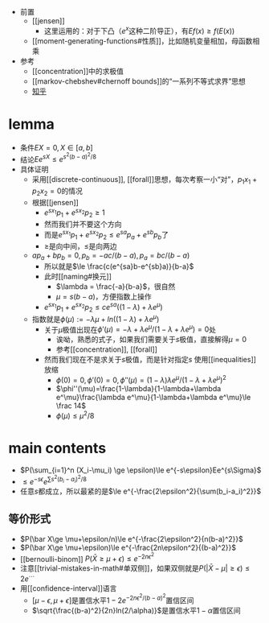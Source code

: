 - 前置
  - [[jensen]]
    - 这里运用的：对于下凸（$e^x$这种二阶导正），有$Ef(x)\ge f(E(x))$
  - [[moment-generating-functions#性质]]，比如随机变量相加，母函数相乘
- 参考
  - [[concentration]]中的求极值
  - [[markov-chebshev#chernoff bounds]]的“一系列不等式求界”思想
  - [知乎](https://zhuanlan.zhihu.com/p/573151917)
# lemma
- 条件$EX=0,X\in [a,b]$
- 结论$Ee^{sX}\le e^{s^2(b-a)^2/8}$
- 具体证明
  - 采用[[discrete-continuous]], [[forall]]思想，每次考察一小“对”，$p_1x_1+p_2x_2=0$的情况
  - 根据[[jensen]]
    - $e^{sx_1}p_1+e^{sx_2}p_2\ge 1$
    - 然而我们并不要这个方向
    - 而是$e^{sx_1}p_1+e^{sx_2}p_2\le e^{sa}p_a+e^{sb}p_b$了
    - $\ge$是向中间，$\le$是向两边
  - $ap_a+bp_b=0,p_b=-ac/(b-a),p_a=bc/(b-a)$
    - 所以就是$\le \frac{c(e^{sa}b-e^{sb}a)}{b-a}$
    - 此时[[naming#换元]]
      - $\lambda = \frac{-a}{b-a}$，很自然
      - $\mu = s(b-a)$，方便指数上操作
    - $e^{sx_1}p_1+e^{sx_2}p_2\le ce^{sa}((1-\lambda)+\lambda e^\mu)$
  - 指数就是$\phi(\mu):=-\lambda\mu+ln((1-\lambda)+\lambda e^\mu)$
    - 关于$\mu$极值出现在$\phi'(\mu)=-\lambda +\lambda e^\mu/(1-\lambda+\lambda e^\mu)=0$处
      - 诶呦，熟悉的式子，如果我们需要关于$s$极值，直接解得$\mu = 0$
      - 参考[[concentration]], [[forall]]
    - 然而我们现在不是求关于$s$极值，而是针对指定$s$ 使用[[inequalities]] 放缩
      - $\phi(0)=0,\phi'(0)=0,\phi''(\mu)=(1-\lambda)\lambda e^\mu/(1-\lambda+\lambda e^\mu)^2$
      - $\phi''(\mu)=\frac{1-\lambda}{1-\lambda+\lambda e^\mu}\frac{\lambda e^\mu}{1-\lambda+\lambda e^\mu}\le \frac 14$
      - $\phi(\mu )\le \mu^2/8$
# main contents
- $P(\sum_{i=1}^n (X_i-\mu_i) \ge \epsilon)\le e^{-s\epsilon}Ee^{s\Sigma}$
- $\le e^{-s\epsilon}e^{\sum s^2(b_i-a_i)^2/8}$
- 任意$s$都成立，所以最紧的是$\le e^{-\frac{2\epsilon^2}{\sum(b_i-a_i)^2}}$
## 等价形式
- $P(\bar X\ge \mu+\epsilon/n)\le e^{-\frac{2\epsilon^2}{n(b-a)^2}}$
- $P(\bar X\ge \mu+\epsilon)\le e^{-\frac{2n\epsilon^2}{(b-a)^2}}$
- [[bernoulli-binom]] $P(\bar X\ge \mu+\epsilon) \le e^{-2n\epsilon^2}$
- 注意[[trivial-mistakes-in-math#单双侧]]，如果双侧就是$P(|\bar X-\mu|\ge \epsilon)\le 2e^{\cdots}$
- 用[[confidence-interval]]语言
  - $[\mu - \epsilon,\mu+\epsilon]$是置信水平$1-2e^{-2n\epsilon^2/(b-a)^2}$置信区间
  - $\sqrt{\frac{(b-a)^2}{2n}ln(2/\alpha)}$是置信水平$1-\alpha$置信区间